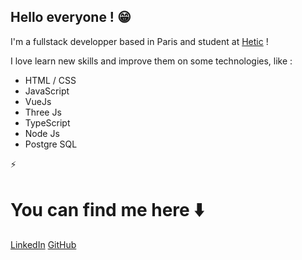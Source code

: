 <!--
**Lucas-Huerta/Lucas-Huerta** is a ✨ _special_ ✨ repository because its `README.md` (this file) appears on your GitHub profile.
-->

## Hello everyone ! 😁

I'm a fullstack developper based in Paris and student at [Hetic](https://www.hetic.net) !

I love learn new skills and improve them on some technologies, like :

* HTML / CSS
* JavaScript
* VueJs
* Three Js 
* TypeScript 
* Node Js
* Postgre SQL

⚡️

# You can find me here ⬇️

[LinkedIn](https://www.linkedin.com/in/lucas-huerta13/) [GitHub](https://github.com/Lucas-Huerta)